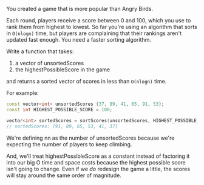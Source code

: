 You created a game that is more popular than Angry Birds.

Each round, players receive a score between 0 and 100, which you use to rank them from highest to lowest. So far you're using an algorithm that sorts in `O(nlogn)` time, but players are complaining that their rankings aren't updated fast enough. You need a faster sorting algorithm.

Write a function that takes:

1.  a vector of unsortedScores
2.  the highestPossibleScore in the game

and returns a sorted vector of scores in less than `O(nlogn)` time.

For example:

```c++
const vector<int> unsortedScores {37, 89, 41, 65, 91, 53};
const int HIGHEST_POSSIBLE_SCORE = 100;

vector<int> sortedScores = sortScores(unsortedScores, HIGHEST_POSSIBLE_SCORE);
// sortedScores: [91, 89, 65, 53, 41, 37]
```

We're defining nn as the number of unsortedScores because we're expecting the number of players to keep climbing.

And, we'll treat highestPossibleScore as a constant instead of factoring it into our big O time and space costs because the highest possible score isn't going to change. Even if we *do* redesign the game a little, the scores will stay around the same order of magnitude.
